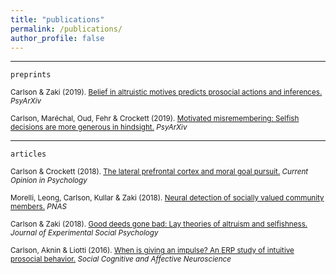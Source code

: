 ```yaml
---
title: "publications"
permalink: /publications/
author_profile: false
---
```

---
`preprints`  
  
<sub>Carlson & Zaki (2019). [Belief in altruistic motives predicts prosocial actions and inferences.](https://carlsonrw.github.io/_pages/belief_altMotives.pdf) *PsyArXiv* </sub>
  
<sub>Carlson, Maréchal, Oud, Fehr & Crockett (2019). [Motivated misremembering: Selfish decisions are more generous in hindsight.](https://www.researchgate.net/profile/Ryan_Carlson4/publication/330574904_Motivated_misremembering_selfish_decisions_are_more_generous_in_hindsight/links/5c4c87a9458515a4c7424ba6/Motivated-misremembering-selfish-decisions-are-more-generous-in-hindsight.pdf) *PsyArXiv*  </sub>

  
--- 
`articles` 
 
<sub>Carlson & Crockett (2018). [The lateral prefrontal cortex and moral goal pursuit.](https://static1.squarespace.com/static/538ca3ade4b090f9ef331978/t/5bc8db67e5e5f0da97432b84/1539890024330/1-s2.0-S2352250X18300034-main.pdf) *Current Opinion in Psychology*  </sub>

<sub>Morelli, Leong, Carlson, Kullar & Zaki (2018).  [Neural detection of socially valued community members.](http://ssnl.stanford.edu/sites/default/files/pdf/Morelli%20et%20al_in%20press_PNAS.pdf?width=85%&height=85%&iframe=true) *PNAS*</sub>
 
<sub>Carlson & Zaki (2018). [Good deeds gone bad: Lay theories of altruism and selfishness.](http://ssnl.stanford.edu/sites/default/files/pdf/carlsonZaki_layTheories_inpress_0.pdf?width=85%&height=85%&iframe=true) *Journal of Experimental Social Psychology*</sub>

<sub>Carlson, Aknin & Liotti (2016). [When is giving an impulse? An ERP study of intuitive prosocial behavior.](https://academic.oup.com/scan/article/11/7/1121/1753464) *Social Cognitive and Affective Neuroscience*</sub>








